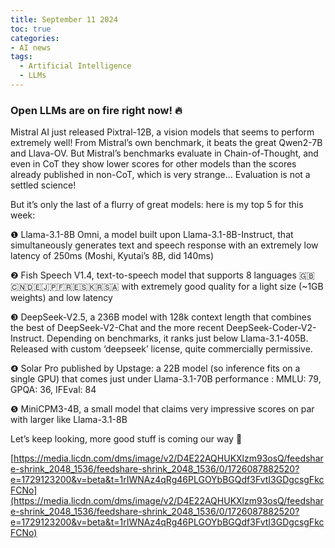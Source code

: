 ```yaml
---
title: September 11 2024
toc: true
categories: 
- AI news
tags:
  - Artificial Intelligence
  - LLMs
---
```


### Open LLMs are on fire right now! 🔥

Mistral AI just released Pixtral-12B,  a vision models that seems to perform extremely well! From Mistral’s own benchmark, it beats the great Qwen2-7B and Llava-OV. But Mistral’s benchmarks evaluate in Chain-of-Thought, and even in CoT they show lower scores for other models than the scores already published in non-CoT, which is very strange… Evaluation is not a settled science!

But it’s only the last of a flurry of great models: here is my top 5 for this week:

❶ Llama-3.1-8B Omni, a model built upon Llama-3.1-8B-Instruct, that simultaneously generates text and speech response with an extremely low latency of 250ms (Moshi, Kyutai’s 8B, did 140ms)

❷ Fish Speech V1.4, text-to-speech model that supports 8 languages 🇬🇧🇨🇳🇩🇪🇯🇵🇫🇷🇪🇸🇰🇷🇸🇦 with extremely good quality for a light size (~1GB weights) and low latency

❸ DeepSeek-V2.5, a 236B model with 128k context length that combines the best of DeepSeek-V2-Chat and the more recent DeepSeek-Coder-V2-Instruct. Depending on benchmarks, it ranks just below Llama-3.1-405B. Released with custom ‘deepseek’ license, quite commercially permissive.

❹ Solar Pro published by Upstage: a 22B model (so inference fits on a single GPU) that comes just under Llama-3.1-70B performance : MMLU: 79, GPQA: 36, IFEval: 84

❺ MiniCPM3-4B, a small model that claims very impressive scores on par with larger like Llama-3.1-8B

Let’s keep looking, more good stuff is coming our way 🔭

[https://media.licdn.com/dms/image/v2/D4E22AQHUKXlzm93osQ/feedshare-shrink_2048_1536/feedshare-shrink_2048_1536/0/1726087882520?e=1729123200&v=beta&t=1rIWNAz4qRg46PLGOYbBGQdf3FvtI3GDgcsgFkcFCNo](https://media.licdn.com/dms/image/v2/D4E22AQHUKXlzm93osQ/feedshare-shrink_2048_1536/feedshare-shrink_2048_1536/0/1726087882520?e=1729123200&v=beta&t=1rIWNAz4qRg46PLGOYbBGQdf3FvtI3GDgcsgFkcFCNo)